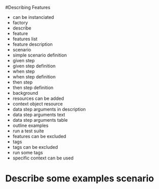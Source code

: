 #Describing Features

* can be instanciated
* factory
* describe
* feature
* features list
* feature description
* scenario
* simple scenario definition
* given step
* given step definition
* when step
* when step definition
* then step
* then step definition
* background
* resources can be added
* context object resource
* data step arguments in description
* data step arguments text
* data step arguments table
* outline examples
* run a test suite
* features can be excluded
* tags
* tags can be excluded
* run some tags
* specific context can be used

# Describe some examples scenario